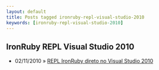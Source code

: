 ```yaml
---
layout: default
title: Posts tagged ironruby-repl-visual-studio-2010
keywords: [ironruby-repl-visual-studio-2010]
---
```

<h2 class="category">IronRuby REPL Visual Studio 2010</h2>
<ul class="posts">
<li>
<p>
<span class="date">02/11/2010</span> &raquo; 
<a href="/blog/repl-ironruby-direto-no-visual-studio-2010">REPL IronRuby direto no Visual Studio 2010</a>
</p>
</li> 
</ul>
